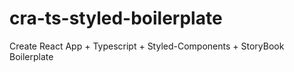 # cra-ts-styled-boilerplate
Create React App + Typescript + Styled-Components + StoryBook Boilerplate
